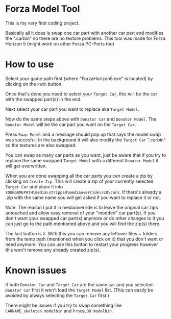 # Forza Model Tool
This is my very first coding project.

Basically all it does is swap one car part with another car part and modifies the ".carbin" so there are no texture problems. This tool was made for Forza Horizon 5 (might work on other Forza PC-Ports too)

# How to use
Select your game path first (where "ForzaHorizon5.exe" is located) by clicking on the `Path` button.

Once that's done you need to select your `Target Car`, this will be the car with the swapped part(s) in the end.

Next select your car part you want to replace aka `Target Model`.

Now do the same steps above with `Donator Car` and `Donator Model`. The `Donator Model` will be the car part you want on the `Target Car`.

Press `Swap Model` and a message should pop up that says the model swap was succesful.
In the background it will also modify the `Target Car` ".carbin" so the textures are also swapped.

You can swap as many car parts as you want, just be aware that if you try to replace the same swapped `Target Model` with a different `Donator Model` it will get overwritten.

When you are done swapping all the car parts you can create a zip by clicking on `Create Zip`. This will create a zip of your currently selected `Target Car`
and place it into `YOURGAMEPATH\media\stripped\mediaoverride\rc0\cars`. If there's already a .zip with the same name you will get asked if you want to replace it or not.

Note: The reason I put it in mediaoverride is to leave the original car zips untouched and allow easy removal of your "modded" car part(s).
If you don't want your swapped car part(s) anymore or do other changes to it you can just go to the path mentioned above and you will find the zip(s) there.

The last button is `X`. With this you can remove any leftover files + folders from the temp path (mentioned when you click on it) that you don't want or need anymore.
You can use this button to restart your progress however this won't remove any already created zip(s).

# Known issues
If both `Donator Car` and `Target Car` are the same car and you selected `Donator Car` first it won't load the `Target Model` list.
(This can easily be avoided by always selecting the `Target Car` first.)

There might be issues if you try to swap something like `CARNAME_skeleton.modelbin` and `ProxyLOD.modelbin`.
